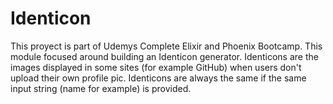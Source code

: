 # Identicon

This proyect is part of Udemys Complete Elixir and Phoenix Bootcamp. This module focused around building an Identicon generator. Identicons are the images displayed in some sites (for example GitHub) when users don't upload their own profile pic. Identicons are always the same if the same input string (name for example) is provided.

